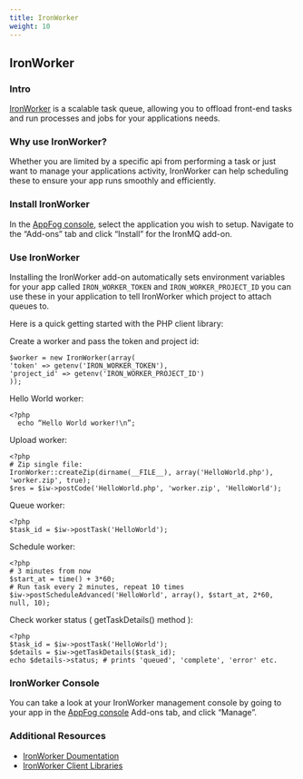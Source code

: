 ```yaml
---
title: IronWorker
weight: 10
---
```


## IronWorker

### Intro

[IronWorker](https://www.iron.io/worker) is a scalable task queue, allowing you to offload front-end tasks and run processes and jobs for your applications needs.

### Why use IronWorker?

Whether you are limited by a specific api from performing a task or just want to manage your applications activity, IronWorker can help scheduling these to ensure your app runs smoothly and efficiently.

### Install IronWorker

In the [AppFog console](https://console.appfog.com/), select the application you wish to setup.
Navigate to the “Add-ons” tab and click “Install” for the IronMQ add-on.

### Use IronWorker

Installing the IronWorker add-on automatically sets environment variables for your app called `IRON_WORKER_TOKEN` and `IRON_WORKER_PROJECT_ID` you can use these in your application to tell IronWorker which project to attach queues to.

Here is a quick getting started with the PHP client library:

Create a worker and pass the token and project id:

    $worker = new IronWorker(array(
    'token' => getenv('IRON_WORKER_TOKEN'),
    'project_id' => getenv('IRON_WORKER_PROJECT_ID')
    ));

Hello World worker:

    <?php
      echo “Hello World worker!\n”;
    
Upload worker:

    <?php
    # Zip single file:
    IronWorker::createZip(dirname(__FILE__), array('HelloWorld.php'), 'worker.zip', true);
    $res = $iw->postCode('HelloWorld.php', 'worker.zip', 'HelloWorld');

Queue worker:

    <?php
    $task_id = $iw->postTask('HelloWorld');

Schedule worker:

    <?php
    # 3 minutes from now
    $start_at = time() + 3*60;
    # Run task every 2 minutes, repeat 10 times
    $iw->postScheduleAdvanced('HelloWorld', array(), $start_at, 2*60, null, 10);

Check worker status ( getTaskDetails() method ):

    <?php
    $task_id = $iw->postTask('HelloWorld');
    $details = $iw->getTaskDetails($task_id);
    echo $details->status; # prints 'queued', 'complete', 'error' etc.

### IronWorker Console

You can take a look at your IronWorker management console by going to your app in the [AppFog console](https://console.appfog.com/) Add-ons tab, and click “Manage”.

### Additional Resources

* [IronWorker Doumentation](http://dev.iron.io/worker/)
* [IronWorker Client Libraries](http://dev.iron.io/worker/libraries/)




